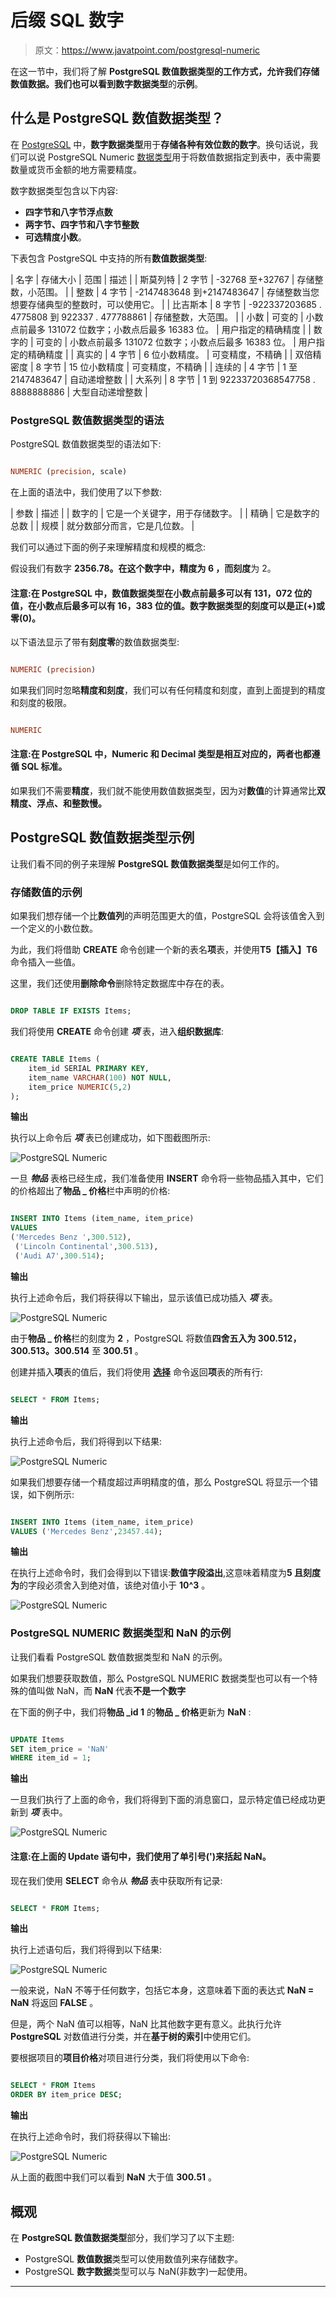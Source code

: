# 后缀 SQL 数字

> 原文：<https://www.javatpoint.com/postgresql-numeric>

在这一节中，我们将了解 **PostgreSQL 数值数据类型的工作方式，**允许我们存储数值数据。我们也可以看到**数字数据类型**的**示例**。

## 什么是 PostgreSQL 数值数据类型？

在 [PostgreSQL](https://www.javatpoint.com/postgresql-tutorial) 中，**数字数据类型**用于**存储各种有效位数的数字**。换句话说，我们可以说 PostgreSQL Numeric [数据类型](https://www.javatpoint.com/postgresql-datatypes)用于将数值数据指定到表中，表中需要数量或货币金额的地方需要精度。

数字数据类型包含以下内容:

*   **四字节和八字节浮点数**
*   **两字节、四字节和八字节整数**
*   **可选精度小数**。

下表包含 PostgreSQL 中支持的所有**数值数据类型**:

| 名字 | 存储大小 | 范围 | 描述 |
| 斯莫列特 | 2 字节 | -32768 至+32767 | 存储整数，小范围。 |
| 整数 | 4 字节 | -2147483648 到+2147483647 | 存储整数当您想要存储典型的整数时，可以使用它。 |
| 比吉斯本 | 8 字节 | -922337203685 . 4775808 到 922337 . 477788861 | 存储整数，大范围。 |
| 小数 | 可变的 | 小数点前最多 131072 位数字；小数点后最多 16383 位。 | 用户指定的精确精度 |
| 数字的 | 可变的 | 小数点前最多 131072 位数字；小数点后最多 16383 位。 | 用户指定的精确精度 |
| 真实的 | 4 字节 | 6 位小数精度。 | 可变精度，不精确 |
| 双倍精密度 | 8 字节 | 15 位小数精度 | 可变精度，不精确 |
| 连续的 | 4 字节 | 1 至 2147483647 | 自动递增整数 |
| 大系列 | 8 字节 | 1 到 92233720368547758 . 8888888886 | 大型自动递增整数 |

### PostgreSQL 数值数据类型的语法

PostgreSQL 数值数据类型的语法如下:

```sql

NUMERIC (precision, scale)

```

在上面的语法中，我们使用了以下参数:

| 参数 | 描述 |
| 数字的 | 它是一个关键字，用于存储数字。 |
| 精确 | 它是数字的总数 |
| 规模 | 就分数部分而言，它是几位数。 |

我们可以通过下面的例子来理解精度和规模的概念:

假设我们有数字 **2356.78。**在这个数字中，**精度为 6** ，而**刻度**为 2。

#### 注意:在 PostgreSQL 中，数值数据类型在小数点前最多可以有 131，072 位的值，在小数点后最多可以有 16，383 位的值。数字数据类型的刻度可以是正(+)或零(0)。

以下语法显示了带有**刻度零**的数值数据类型:

```sql

NUMERIC (precision)

```

如果我们同时忽略**精度和刻度**，我们可以有任何精度和刻度，直到上面提到的精度和刻度的极限。

```sql

NUMERIC

```

#### 注意:在 PostgreSQL 中，Numeric 和 Decimal 类型是相互对应的，两者也都遵循 SQL 标准。

如果我们不需要**精度**，我们就不能使用数值数据类型，因为对**数值**的计算通常比**双精度、浮点、**和**整数慢。**

## PostgreSQL 数值数据类型示例

让我们看不同的例子来理解 **PostgreSQL 数值数据类型**是如何工作的。

### 存储数值的示例

如果我们想存储一个比**数值列**的声明范围更大的值，PostgreSQL 会将该值舍入到一个定义的小数位数。

为此，我们将借助 **CREATE** 命令创建一个新的表名**项**表，并使用**T5【插入】T6**命令插入一些值。

这里，我们还使用**删除命令**删除特定数据库中存在的表。

```sql

DROP TABLE IF EXISTS Items;

```

我们将使用 **CREATE** 命令创建 ***项*** 表，进入**组织数据库**:

```sql

CREATE TABLE Items (
    item_id SERIAL PRIMARY KEY,
    item_name VARCHAR(100) NOT NULL,
    item_price NUMERIC(5,2)
);

```

**输出**

执行以上命令后 ***项*** 表已创建成功，如下图截图所示:

![PostgreSQL Numeric](img/ab864d95a1721fd21f7ac7beb7ee27cb.png)

一旦 ***物品*** 表格已经生成，我们准备使用 **INSERT** 命令将一些物品插入其中，它们的价格超出了**物品 _ 价格**栏中声明的价格:

```sql

INSERT INTO Items (item_name, item_price)
VALUES 
('Mercedes Benz ',300.512), 
 ('Lincoln Continental',300.513),
 ('Audi A7',300.514);

```

**输出**

执行上述命令后，我们将获得以下输出，显示该值已成功插入 ***项*** 表。

![PostgreSQL Numeric](img/7f07d70030c0d0100eb1e5190d59468b.png)

由于**物品 _ 价格**栏的刻度为 **2** ，PostgreSQL 将数值**四舍五入为 300.512，300.513。300.514** 至 **300.51** 。

创建并插入**项**表的值后，我们将使用 **[选择](https://www.javatpoint.com/postgresql-select)** 命令返回**项**表的所有行:

```sql

SELECT * FROM Items;

```

**输出**

执行上述命令后，我们将得到以下结果:

![PostgreSQL Numeric](img/534f166ee85b842d0775bf23a103accf.png)

如果我们想要存储一个精度超过声明精度的值，那么 PostgreSQL 将显示一个错误，如下例所示:

```sql

INSERT INTO Items (item_name, item_price)
VALUES ('Mercedes Benz',23457.44);

```

**输出**

在执行上述命令时，我们会得到以下错误:**数值字段溢出**,这意味着精度为**5 且刻度为**的字段必须舍入到绝对值，该绝对值小于 **10^3** 。

![PostgreSQL Numeric](img/573e22768d87bb8c297b4cce1607a9e6.png)

### PostgreSQL NUMERIC 数据类型和 NaN 的示例

让我们看看 PostgreSQL 数值数据类型和 NaN 的示例。

如果我们想要获取数值，那么 PostgreSQL NUMERIC 数据类型也可以有一个特殊的值叫做 NaN，而 **NaN** 代表**不是一个数字**

在下面的例子中，我们将**物品 _id 1** 的**物品 _ 价格**更新为 **NaN** :

```sql

UPDATE Items
SET item_price = 'NaN'
WHERE item_id = 1;

```

**输出**

一旦我们执行了上面的命令，我们将得到下面的消息窗口，显示特定值已经成功更新到 ***项*** 表中。

![PostgreSQL Numeric](img/93c1eaf243632e69a3b844d3693ff359.png)

#### 注意:在上面的 Update 语句中，我们使用了单引号(')来括起 NaN。

现在我们使用 **SELECT** 命令从 ***物品*** 表中获取所有记录:

```sql

SELECT * FROM Items;

```

**输出**

执行上述语句后，我们将得到以下结果:

![PostgreSQL Numeric](img/e2462c8a00771ba395bea94db9460350.png)

一般来说，NaN 不等于任何数字，包括它本身，这意味着下面的表达式 **NaN = NaN** 将返回 **FALSE** 。

但是，两个 NaN 值可以相等，NaN 比其他数字更有意义。此执行允许 **PostgreSQL** 对数值进行分类，并在**基于树的索引**中使用它们。

要根据项目的**项目价格**对项目进行分类，我们将使用以下命令:

```sql

SELECT * FROM Items
ORDER BY item_price DESC;

```

**输出**

在执行上述命令时，我们将获得以下输出:

![PostgreSQL Numeric](img/4c773c4abd2577796727d3f491fc4416.png)

从上面的截图中我们可以看到 **NaN** 大于值 **300.51** 。

## 概观

在 **PostgreSQL 数值数据类型**部分，我们学习了以下主题:

*   PostgreSQL **数值数据**类型可以使用数值列来存储数字。
*   PostgreSQL **数字数据**类型可以与 NaN(非数字)一起使用。

* * *